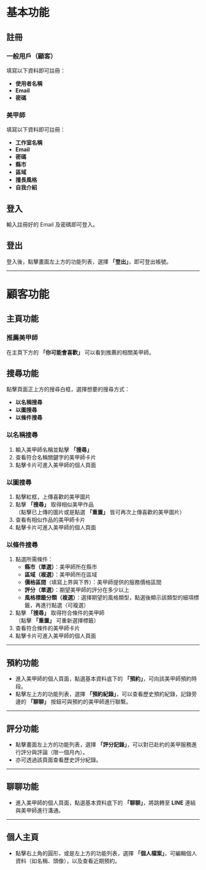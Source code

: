 # 基本功能

## 註冊

### 一般用戶（顧客）
填寫以下資料即可註冊：
- **使用者名稱**
- **Email**
- **密碼**

### 美甲師
填寫以下資料即可註冊：
- **工作室名稱**
- **Email**
- **密碼**
- **縣市**
- **區域**
- **擅長風格**
- **自我介紹**

## 登入
輸入註冊好的 Email 及密碼即可登入。

## 登出
登入後，點擊畫面左上方的功能列表，選擇 **「登出」**，即可登出帳號。

---

# 顧客功能

## 主頁功能
### 推薦美甲師
在主頁下方的 **「你可能會喜歡」** 可以看到推薦的相關美甲師。

## 搜尋功能
點擊頁面正上方的搜尋白框，選擇想要的搜尋方式：
- **以名稱搜尋**
- **以圖搜尋**
- **以條件搜尋**

### 以名稱搜尋
1. 輸入美甲師名稱並點擊 **「搜尋」**
2. 查看符合名稱關鍵字的美甲師卡片
3. 點擊卡片可進入美甲師的個人頁面

### 以圖搜尋
1. 點擊紅框，上傳喜歡的美甲圖片
2. 點擊 **「搜尋」** 取得相似美甲作品  
   （點擊已上傳的圖片或是點選 **「重置」** 皆可再次上傳喜歡的美甲圖片）
3. 查看有相似作品的美甲師卡片
4. 點擊卡片可進入美甲師的個人頁面

### 以條件搜尋
1. 點選所需條件：
   - **縣市（單選）**：美甲師所在縣市
   - **區域（複選）**：美甲師所在區域
   - **價格區間**（填寫上界與下界）：美甲師提供的服務價格區間
   - **評分（單選）**：期望美甲師的評分在多少以上
   - **風格標籤分類（複選）**：選擇期望的風格類型，點選後顯示該類型的細項標籤，再進行點選（可複選）
2. 點擊 **「搜尋」** 取得符合條件的美甲師  
   （點擊 **「重置」** 可重新選擇標籤）
3. 查看符合條件的美甲師卡片
4. 點擊卡片可進入美甲師的個人頁面

---

## 預約功能
- 進入美甲師的個人頁面，點選基本資料底下的 **「預約」**，可向該美甲師預約時段。
- 點擊左上方的功能列表，選擇 **「預約紀錄」**，可以查看歷史預約紀錄，記錄旁邊的 **「聊聊」** 按鈕可與預約的美甲師進行聯繫。

---

## 評分功能
- 點擊畫面左上方的功能列表，選擇 **「評分記錄」**，可以對已赴約的美甲服務進行評分與評論（限一個月內）。
- 亦可透過該頁面查看歷史評分紀錄。

---

## 聊聊功能
- 進入美甲師的個人頁面，點選基本資料底下的 **「聊聊」**，將跳轉至 **LINE** 連結與美甲師進行溝通。

---

## 個人主頁
- 點擊右上角的圓形，或是左上方的功能列表，選擇 **「個人檔案」**，可編輯個人資料（如名稱、頭像），以及查看近期預約。
